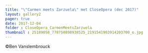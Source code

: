 ```yaml
---
title: "\"Carmen meets Zarzuela\" met CloseOpera (dec 2017)"
layout: gallery2 
pager: true
date: 2017-12-04
folder : CloseOpera_CarmenMeetsZarzuela
thumbnail : 25189058_778750898938525_2191541903914203700_o.jpg
---
```

©Ben Vanslembrouck
